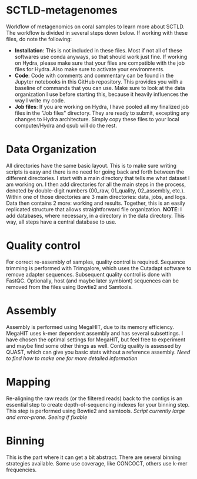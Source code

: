 # SCTLD-metagenomes
Workflow of metagenomics on coral samples to learn more about SCTLD. The workflow is divided in several steps down below. If working with these files, do note the following: 
* **Installation**: This is not included in these files. Most if not all of these softwares use conda anyways, so that should work just fine. If working on Hydra, please make sure that your files are compatible with the job files for Hydra. Also make sure to activate your environments.
* **Code**: Code with comments and commentary can be found in the Jupyter notebooks in this GitHub repository. This provides you with a baseline of commands that you can use. Make sure to look at the data organization I use before starting this, because it heavily influences the way I write my code.
* **Job files**: If you are working on Hydra, I have pooled all my finalized job files in the "Job files" directory. They are ready to submit, excepting any changes to Hydra architecture. Simply copy these files to your local computer/Hydra and qsub will do the rest. 

# Data Organization
All directories have the same basic layout. This is to make sure writing scripts is easy and there is no need for going back and forth between the different directories. I start with a main directory that tells me what dataset I am working on. I then add directories for all the main steps in the process, denoted by double-digit numbers (00_raw, 01_quality, 02_assembly, etc.). Within one of those directories are 3 main directories: data, jobs, and logs. Data then contains 2 more: working and results. Together, this is an easily replicated structure that allows straightforward file organization. **NOTE**: I add databases, where necessary, in a directory in the data directory. This way, all steps have a central database to use. 

# Quality control
For correct re-assembly of samples, quality control is required. Sequence trimming is performed with Trimgalore, which uses the Cutadapt software to remove adapter sequences. Subsequent quality control is done with FastQC. Optionally, host (and maybe later symbiont) sequences can be removed from the files using Bowtie2 and Samtools. 


# Assembly
Assembly is performed using MegaHIT, due to its memory efficiency. MegaHIT uses k-mer dependent assembly and has several subsettings. I have chosen the optimal settings for MegaHIT, but feel free to experiment and maybe find some other things as well. Contig quality is assessed by QUAST, which can give you basic stats without a reference assembly. *Need to find how to make one for more detailed information*

# Mapping
Re-aligning the raw reads (or the filtered reads) back to the contigs is an essential step to create depth-of-sequencing indexes for your binning step. This step is performed using Bowtie2 and samtools. *Script currently large and error-prone. Seeing if fixable*

# Binning
This is the part where it can get a bit abstract. There are several binning strategies available. Some use coverage, like CONCOCT, others use k-mer frequencies. 
